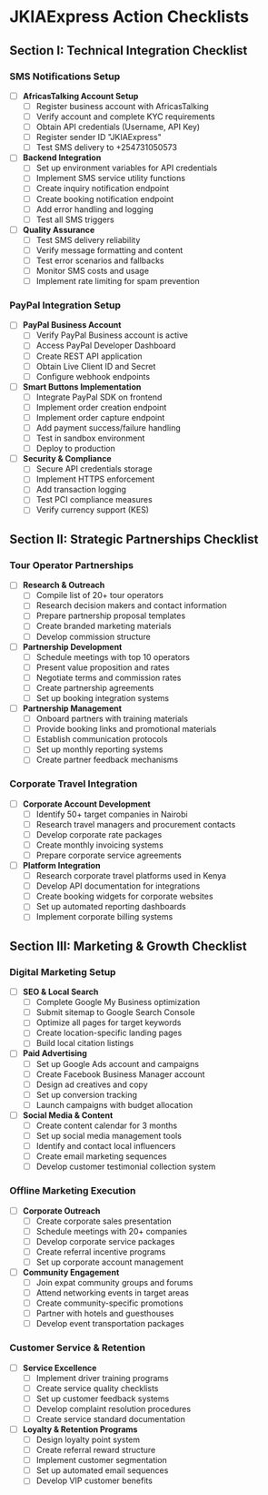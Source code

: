 # JKIAExpress Action Checklists

## **Section I: Technical Integration Checklist**

### **SMS Notifications Setup**
- [ ] **AfricasTalking Account Setup**
  - [ ] Register business account with AfricasTalking
  - [ ] Verify account and complete KYC requirements
  - [ ] Obtain API credentials (Username, API Key)
  - [ ] Register sender ID "JKIAExpress"
  - [ ] Test SMS delivery to +254731050573

- [ ] **Backend Integration**
  - [ ] Set up environment variables for API credentials
  - [ ] Implement SMS service utility functions
  - [ ] Create inquiry notification endpoint
  - [ ] Create booking notification endpoint
  - [ ] Add error handling and logging
  - [ ] Test all SMS triggers

- [ ] **Quality Assurance**
  - [ ] Test SMS delivery reliability
  - [ ] Verify message formatting and content
  - [ ] Test error scenarios and fallbacks
  - [ ] Monitor SMS costs and usage
  - [ ] Implement rate limiting for spam prevention

### **PayPal Integration Setup**
- [ ] **PayPal Business Account**
  - [ ] Verify PayPal Business account is active
  - [ ] Access PayPal Developer Dashboard
  - [ ] Create REST API application
  - [ ] Obtain Live Client ID and Secret
  - [ ] Configure webhook endpoints

- [ ] **Smart Buttons Implementation**
  - [ ] Integrate PayPal SDK on frontend
  - [ ] Implement order creation endpoint
  - [ ] Implement order capture endpoint
  - [ ] Add payment success/failure handling
  - [ ] Test in sandbox environment
  - [ ] Deploy to production

- [ ] **Security & Compliance**
  - [ ] Secure API credentials storage
  - [ ] Implement HTTPS enforcement
  - [ ] Add transaction logging
  - [ ] Test PCI compliance measures
  - [ ] Verify currency support (KES)

## **Section II: Strategic Partnerships Checklist**

### **Tour Operator Partnerships**
- [ ] **Research & Outreach**
  - [ ] Compile list of 20+ tour operators
  - [ ] Research decision makers and contact information
  - [ ] Prepare partnership proposal templates
  - [ ] Create branded marketing materials
  - [ ] Develop commission structure

- [ ] **Partnership Development**
  - [ ] Schedule meetings with top 10 operators
  - [ ] Present value proposition and rates
  - [ ] Negotiate terms and commission rates
  - [ ] Create partnership agreements
  - [ ] Set up booking integration systems

- [ ] **Partnership Management**
  - [ ] Onboard partners with training materials
  - [ ] Provide booking links and promotional materials
  - [ ] Establish communication protocols
  - [ ] Set up monthly reporting systems
  - [ ] Create partner feedback mechanisms

### **Corporate Travel Integration**
- [ ] **Corporate Account Development**
  - [ ] Identify 50+ target companies in Nairobi
  - [ ] Research travel managers and procurement contacts
  - [ ] Develop corporate rate packages
  - [ ] Create monthly invoicing systems
  - [ ] Prepare corporate service agreements

- [ ] **Platform Integration**
  - [ ] Research corporate travel platforms used in Kenya
  - [ ] Develop API documentation for integrations
  - [ ] Create booking widgets for corporate websites
  - [ ] Set up automated reporting dashboards
  - [ ] Implement corporate billing systems

## **Section III: Marketing & Growth Checklist**

### **Digital Marketing Setup**
- [ ] **SEO & Local Search**
  - [ ] Complete Google My Business optimization
  - [ ] Submit sitemap to Google Search Console
  - [ ] Optimize all pages for target keywords
  - [ ] Create location-specific landing pages
  - [ ] Build local citation listings

- [ ] **Paid Advertising**
  - [ ] Set up Google Ads account and campaigns
  - [ ] Create Facebook Business Manager account
  - [ ] Design ad creatives and copy
  - [ ] Set up conversion tracking
  - [ ] Launch campaigns with budget allocation

- [ ] **Social Media & Content**
  - [ ] Create content calendar for 3 months
  - [ ] Set up social media management tools
  - [ ] Identify and contact local influencers
  - [ ] Create email marketing sequences
  - [ ] Develop customer testimonial collection system

### **Offline Marketing Execution**
- [ ] **Corporate Outreach**
  - [ ] Create corporate sales presentation
  - [ ] Schedule meetings with 20+ companies
  - [ ] Develop corporate service packages
  - [ ] Create referral incentive programs
  - [ ] Set up corporate account management

- [ ] **Community Engagement**
  - [ ] Join expat community groups and forums
  - [ ] Attend networking events in target areas
  - [ ] Create community-specific promotions
  - [ ] Partner with hotels and guesthouses
  - [ ] Develop event transportation packages

### **Customer Service & Retention**
- [ ] **Service Excellence**
  - [ ] Implement driver training programs
  - [ ] Create service quality checklists
  - [ ] Set up customer feedback systems
  - [ ] Develop complaint resolution procedures
  - [ ] Create service standard documentation

- [ ] **Loyalty & Retention Programs**
  - [ ] Design loyalty point system
  - [ ] Create referral reward structure
  - [ ] Implement customer segmentation
  - [ ] Set up automated email sequences
  - [ ] Develop VIP customer benefits